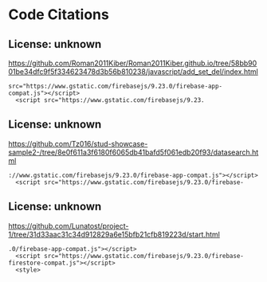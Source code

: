 # Code Citations

## License: unknown
https://github.com/Roman2011Kiber/Roman2011Kiber.github.io/tree/58bb9001be34dfc9f5f334623478d3b56b810238/javascript/add_set_del/index.html

```
src="https://www.gstatic.com/firebasejs/9.23.0/firebase-app-compat.js"></script>
  <script src="https://www.gstatic.com/firebasejs/9.23.
```


## License: unknown
https://github.com/Tz016/stud-showcase-sample2-/tree/8e0f611a3f6180f6065db41bafd5f061edb20f93/datasearch.html

```
://www.gstatic.com/firebasejs/9.23.0/firebase-app-compat.js"></script>
  <script src="https://www.gstatic.com/firebasejs/9.23.0/firebase-
```


## License: unknown
https://github.com/Lunatost/project-1/tree/31d33aac31c34d912829a6e15bfb21cfb819223d/start.html

```
.0/firebase-app-compat.js"></script>
  <script src="https://www.gstatic.com/firebasejs/9.23.0/firebase-firestore-compat.js"></script>
  <style>
```

